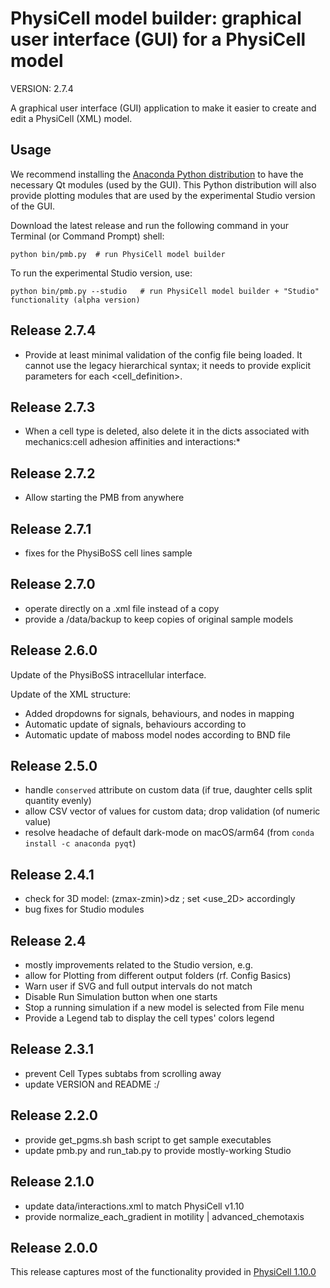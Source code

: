 # PhysiCell model builder: graphical user interface (GUI) for a PhysiCell model

VERSION: 2.7.4

A graphical user interface (GUI) application to make it easier to create and edit a PhysiCell (XML) model. 


## Usage
We recommend installing the [Anaconda Python distribution](https://www.anaconda.com/products/individual) to have the necessary Qt modules (used by the GUI). 
This Python distribution will also provide plotting modules that are used by the experimental Studio version of the GUI.

Download the latest release and run the following command in your Terminal (or Command Prompt) shell:
```
python bin/pmb.py  # run PhysiCell model builder
```

To run the experimental Studio version, use:
```
python bin/pmb.py --studio   # run PhysiCell model builder + "Studio" functionality (alpha version)
```
## Release 2.7.4
* Provide at least minimal validation of the config file being loaded. It cannot use the legacy hierarchical syntax; it needs to provide explicit parameters for each <cell_definition>.

## Release 2.7.3
* When a cell type is deleted, also delete it in the dicts associated with mechanics:cell adhesion affinities and interactions:*

## Release 2.7.2
* Allow starting the PMB from anywhere

## Release 2.7.1
* fixes for the PhysiBoSS cell lines sample

## Release 2.7.0
* operate directly on a .xml file instead of a copy
* provide a /data/backup to keep copies of original sample models

## Release 2.6.0
Update of the PhysiBoSS intracellular interface.

Update of the XML structure:

* Added dropdowns for signals, behaviours, and nodes in mapping
* Automatic update of signals, behaviours according to
* Automatic update of maboss model nodes according to BND file

## Release 2.5.0
* handle `conserved` attribute on custom data (if true, daughter cells split quantity evenly)
* allow CSV vector of values for custom data; drop validation (of numeric value)
* resolve headache of default dark-mode on macOS/arm64 (from `conda install -c anaconda pyqt`)

## Release 2.4.1
* check for 3D model: (zmax-zmin)>dz ; set <domain><use_2D> accordingly
* bug fixes for Studio modules


## Release 2.4
* mostly improvements related to the Studio version, e.g.
* allow for Plotting from different output folders (rf. Config Basics)
* Warn user if SVG and full output intervals do not match
* Disable Run Simulation button when one starts
* Stop a running simulation if a new model is selected from File menu
* Provide a Legend tab to display the cell types' colors legend

## Release 2.3.1
* prevent Cell Types subtabs from scrolling away
* update VERSION and README :/

## Release 2.2.0
* provide get_pgms.sh bash script to get sample executables
* update pmb.py and run_tab.py to provide mostly-working Studio

## Release 2.1.0
* update data/interactions.xml to match PhysiCell v1.10
* provide normalize_each_gradient in motility | advanced_chemotaxis

## Release 2.0.0

This release captures most of the functionality provided in [PhysiCell 1.10.0](https://github.com/MathCancer/PhysiCell/releases/tag/1.10.0)

